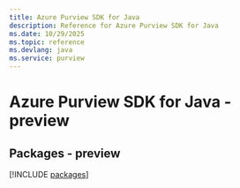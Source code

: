 ```yaml
---
title: Azure Purview SDK for Java
description: Reference for Azure Purview SDK for Java
ms.date: 10/29/2025
ms.topic: reference
ms.devlang: java
ms.service: purview
---
```

# Azure Purview SDK for Java - preview
## Packages - preview
[!INCLUDE [packages](purview-index.md)]
